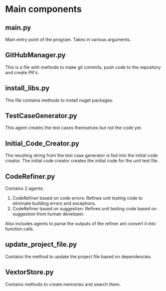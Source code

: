 # Main components

## main.py

Main entry point of the program. Takes in various arguments.

## GitHubManager.py

This is a file with methods to make git commits, push code to the repository and create PR's.

## install_libs.py

This file contains methods to install nuget packages.

## TestCaseGenerator.py

This agent creates the test cases themselves but not the code yet.

## Initial_Code_Creator.py

The resulting string from the test case generator is fed into the initial code creator. The initial code creator creates the initial code for the unit test file.

## CodeRefiner.py

Contains 2 agents:

1. CodeRefiner based on code errors: Refines unit testing code to eliminate building errors and exceptions.
2. CodeRefiner based on suggestion: Refines unit testing code based on suggestion from human developer.

Also includes agents to parse the outputs of the refiner ant convert it into function calls.

## update_project_file.py

Contains the method to update the project file based on dependencies.

## VextorStore.py

Contains methods to create memories and search them.
